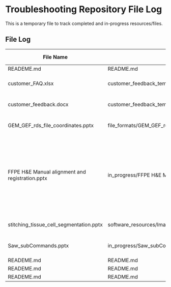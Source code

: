 # Troubleshooting Repository File Log

This is a temporary file to track completed and in-progress resources/files.

## File Log

| File Name       | Location                    | Stage of Completeness | Notes                              |
|-----------------|-----------------------------|-----------------------|------------------------------------|
| READEME.md        | README.md              | In Progress           |                                    |
| customer_FAQ.xlsx        | customer_feedback_temp/customer_FAQ.xlsx              | Complete           | Delete after repo completed                                   |
| customer_feedback.docx        | customer_feedback_temp/customer_feedback.docx              | Completed             |  Delete after repo completed                                  |
| GEM_GEF_rds_file_coordinates.pptx        | file_formats/GEM_GEF_rds_file_coordinates.pptx              | Completed           |    GEM to GEF file conversion                                |
| FFPE H&E Manual alignment and registration.pptx        | in_progress/FFPE H&E Manual alignment and registration.pptx              | In Progress           | Question: How to create the TIF H&E image that aligns perfectly with the heatmap? (Different tissue sections) |
| stitching_tissue_cell_segmentation.pptx        | software_resources/ImageStudio/stitching_tissue_cell_segmentation.pptx              | Complete           | Guide for ImageStudio stitching                                   |
| Saw_subCommands.pptx                     | in_progress/Saw_subCommands.pptx              | In Progress           | Only first 4 slides complete                                   |
| READEME.md        | README.md              | In Progress           |                                    |
| READEME.md        | README.md              | In Progress           |                                    |
| READEME.md        | README.md              | In Progress           |                                    |